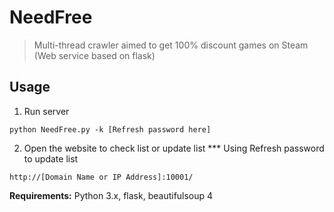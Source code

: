 ﻿# NeedFree

> Multi-thread crawler aimed to get 100% discount games on Steam (Web service based on flask)

## Usage
1. Run server
```
python NeedFree.py -k [Refresh password here]
```
2. Open the website to check list or update list
*** Using Refresh password to update list
```
http://[Domain Name or IP Address]:10001/
```
**Requirements:**
Python 3.x, flask, beautifulsoup 4